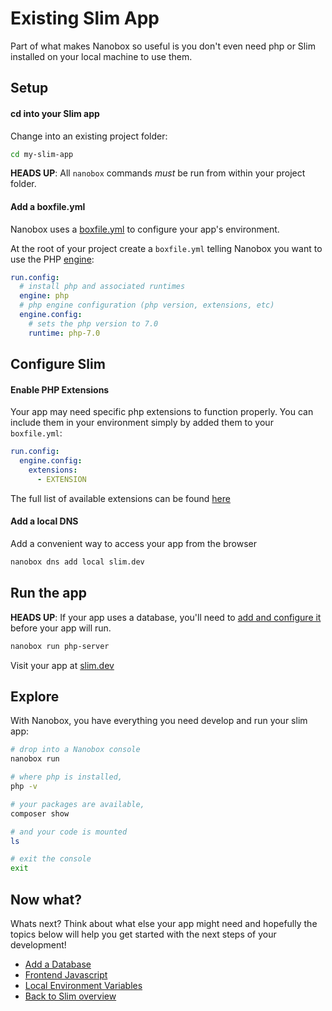 # Existing Slim App
Part of what makes Nanobox so useful is you don't even need php or Slim installed on your local machine to use them.

## Setup

#### cd into your Slim app
Change into an existing project folder:

```bash
cd my-slim-app
```

**HEADS UP**: All `nanobox` commands *must* be run from within your project folder.

#### Add a boxfile.yml
Nanobox uses a <a href="https://docs.nanobox.io/boxfile/" target="\_blank">boxfile.yml</a> to configure your app's environment.

At the root of your project create a `boxfile.yml` telling Nanobox you want to use the PHP <a href="https://docs.nanobox.io/engines/" target="\_blank">engine</a>:

```yaml
run.config:
  # install php and associated runtimes
  engine: php
  # php engine configuration (php version, extensions, etc)
  engine.config:
    # sets the php version to 7.0
    runtime: php-7.0
```

## Configure Slim

#### Enable PHP Extensions
Your app may need specific php extensions to function properly. You can include them in your environment simply by added them to your `boxfile.yml`:

```yaml
run.config:
  engine.config:
    extensions:
      - EXTENSION
```

The full list of available extensions can be found [here](/php/slim/php-extensions)

#### Add a local DNS
Add a convenient way to access your app from the browser

```bash
nanobox dns add local slim.dev
```

## Run the app

**HEADS UP**: If your app uses a database, you'll need to [add and configure it](/php/slim/add-a-database) before your app will run.

```bash
nanobox run php-server
```

Visit your app at <a href="http://slim.dev" target="\_blank">slim.dev</a>

## Explore
With Nanobox, you have everything you need develop and run your slim app:

```bash
# drop into a Nanobox console
nanobox run

# where php is installed,
php -v

# your packages are available,
composer show

# and your code is mounted
ls

# exit the console
exit
```

## Now what?
Whats next? Think about what else your app might need and hopefully the topics below will help you get started with the next steps of your development!

* [Add a Database](/php/slim/add-a-database)
* [Frontend Javascript](/php/slim/frontend-javascript)
* [Local Environment Variables](/php/slim/local-evars)
* [Back to Slim overview](/php/slim)
